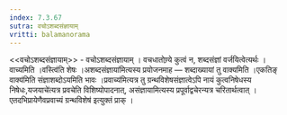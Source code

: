 ```yaml
---
index: 7.3.67
sutra: वचोऽशब्दसंज्ञायाम्
vritti: balamanorama
---
```


<<वचोऽशब्दसंज्ञायाम्>> - वचोऽशब्दसंज्ञायाम् । वचधातोण्र्ये कुत्वं न, शब्दसंज्ञां वर्जयित्वेत्यर्थः । वाच्यमिति ।वस्त्वि॑ति शेषः ।अशब्दसंज्ञाया॑मित्यस्य प्रयोजनमाह —  शब्दाख्यायां तु वाक्यमिति ।एकतिङ् वाक्य॑मिति संज्ञाशब्दोऽयमिति भावः ।प्रवाच्य॑मित्यत्र तु ग्रन्थविशेषसंज्ञात्वेऽपि नायं कुत्वनिषेधस्य निषेधः,यजयाचे॑त्यत्र प्रवचेति विशिष्योपादनात्, असंज्ञायामित्यस्य प्रपूर्वाद्वचेरन्यत्र चरितार्थत्वात् । एतदभिप्रायेणैवप्रवाच्यं ग्रन्थविशेष॑ इत्युक्तं प्राक् ।